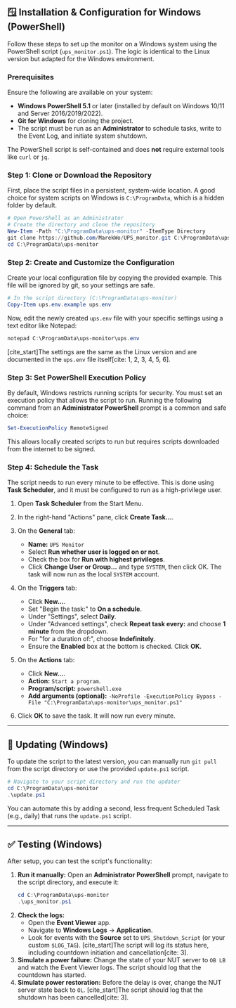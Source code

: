 ## 🪟 Installation & Configuration for Windows (PowerShell)

Follow these steps to set up the monitor on a Windows system using the PowerShell script (`ups_monitor.ps1`). The logic is identical to the Linux version but adapted for the Windows environment.

### Prerequisites

Ensure the following are available on your system:

  * **Windows PowerShell 5.1** or later (installed by default on Windows 10/11 and Server 2016/2019/2022).
  * **Git for Windows** for cloning the project.
  * The script must be run as an **Administrator** to schedule tasks, write to the Event Log, and initiate system shutdown.

The PowerShell script is self-contained and does **not** require external tools like `curl` or `jq`.

### Step 1: Clone or Download the Repository

First, place the script files in a persistent, system-wide location. A good choice for system scripts on Windows is `C:\ProgramData`, which is a hidden folder by default.

```powershell
# Open PowerShell as an Administrator
# Create the directory and clone the repository
New-Item -Path "C:\ProgramData\ups-monitor" -ItemType Directory
git clone https://github.com/MarekWo/UPS_monitor.git C:\ProgramData\ups-monitor
cd C:\ProgramData\ups-monitor
```

### Step 2: Create and Customize the Configuration

Create your local configuration file by copying the provided example. This file will be ignored by git, so your settings are safe.

```powershell
# In the script directory (C:\ProgramData\ups-monitor)
Copy-Item ups.env.example ups.env
```

Now, edit the newly created `ups.env` file with your specific settings using a text editor like Notepad:

```powershell
notepad C:\ProgramData\ups-monitor\ups.env
```

[cite\_start]The settings are the same as the Linux version and are documented in the `ups.env` file itself[cite: 1, 2, 3, 4, 5, 6].

### Step 3: Set PowerShell Execution Policy

By default, Windows restricts running scripts for security. You must set an execution policy that allows the script to run. Running the following command from an **Administrator PowerShell** prompt is a common and safe choice:

```powershell
Set-ExecutionPolicy RemoteSigned
```

This allows locally created scripts to run but requires scripts downloaded from the internet to be signed.

### Step 4: Schedule the Task

The script needs to run every minute to be effective. This is done using **Task Scheduler**, and it must be configured to run as a high-privilege user.

1.  Open **Task Scheduler** from the Start Menu.

2.  In the right-hand "Actions" pane, click **Create Task...**.

3.  On the **General** tab:

      * **Name:** `UPS Monitor`
      * Select **Run whether user is logged on or not**.
      * Check the box for **Run with highest privileges**.
      * Click **Change User or Group...** and type `SYSTEM`, then click OK. The task will now run as the local `SYSTEM` account.

4.  On the **Triggers** tab:

      * Click **New...**.
      * Set "Begin the task:" to **On a schedule**.
      * Under "Settings", select **Daily**.
      * Under "Advanced settings", check **Repeat task every:** and choose **1 minute** from the dropdown.
      * For "for a duration of:", choose **Indefinitely**.
      * Ensure the **Enabled** box at the bottom is checked. Click **OK**.

5.  On the **Actions** tab:

      * Click **New...**.
      * **Action:** `Start a program`.
      * **Program/script:** `powershell.exe`
      * **Add arguments (optional):** `-NoProfile -ExecutionPolicy Bypass -File "C:\ProgramData\ups-monitor\ups_monitor.ps1"`

6.  Click **OK** to save the task. It will now run every minute.

-----

## 🔄 Updating (Windows)

To update the script to the latest version, you can manually run `git pull` from the script directory or use the provided `update.ps1` script.

```powershell
# Navigate to your script directory and run the updater
cd C:\ProgramData\ups-monitor
.\update.ps1
```

You can automate this by adding a second, less frequent Scheduled Task (e.g., daily) that runs the `update.ps1` script.

-----

## ✅ Testing (Windows)

After setup, you can test the script's functionality:

1.  **Run it manually:** Open an **Administrator PowerShell** prompt, navigate to the script directory, and execute it:
    ```powershell
    cd C:\ProgramData\ups-monitor
    .\ups_monitor.ps1
    ```
2.  **Check the logs:**
      * Open the **Event Viewer** app.
      * Navigate to **Windows Logs** -\> **Application**.
      * Look for events with the **Source** set to `UPS_Shutdown_Script` (or your custom `$LOG_TAG`). [cite\_start]The script will log its status here, including countdown initiation and cancellation[cite: 3].
3.  **Simulate a power failure:** Change the state of your NUT server to `OB LB` and watch the Event Viewer logs. The script should log that the countdown has started.
4.  **Simulate power restoration:** Before the delay is over, change the NUT server state back to `OL`. [cite\_start]The script should log that the shutdown has been cancelled[cite: 3].